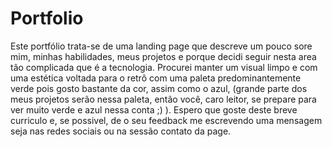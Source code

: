# Portfolio

 Este portfólio trata-se de uma landing page que descreve um pouco sore mim, minhas habilidades, meus projetos e porque decidi seguir nesta area tão complicada que é a tecnologia. Procurei manter um visual limpo e com uma estética voltada para o retrô com uma paleta predominantemente verde pois gosto bastante da cor, assim como o azul, (grande parte dos meus projetos serão nessa paleta, então você, caro leitor, se prepare para ver muito verde e azul nessa conta ;) ). Espero que goste deste breve curriculo e, se possivel, de o seu feedback me escrevendo uma mensagem seja nas redes sociais ou na sessão contato da page. 
